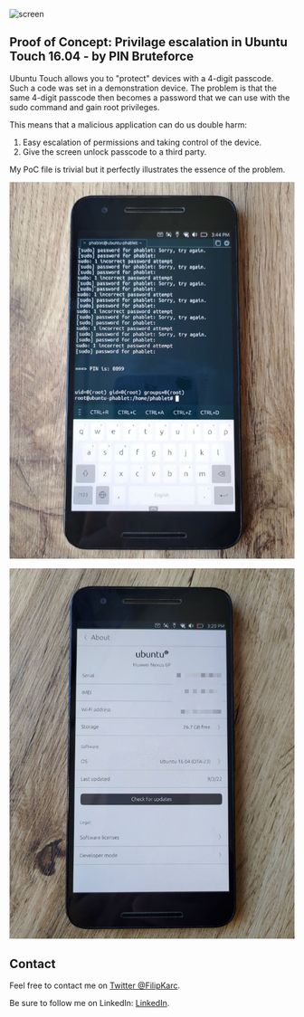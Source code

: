 ![screen](img/ubuntutouch.gif)

## Proof of Concept: Privilage escalation in Ubuntu Touch 16.04 - by PIN Bruteforce 

Ubuntu Touch allows you to "protect" devices with a 4-digit passcode. Such a code was set in a demonstration device. The problem is that the same 4-digit passcode then 
becomes a password that we can use with the sudo command and gain root privileges.

This means that a malicious application can do us double harm:
1. Easy escalation of permissions and taking control of the device.
2. Give the screen unlock passcode to a third party.

My PoC file is trivial but it perfectly illustrates the essence of the problem.


![screen](img/screen2.png)

![screen](img/screen3.png)


## Contact

Feel free to contact me on [Twitter @FilipKarc](https://twitter.com/FilipKarc).

Be sure to follow me on LinkedIn: [LinkedIn](https://www.linkedin.com/in/filip-karczewski/).


  
